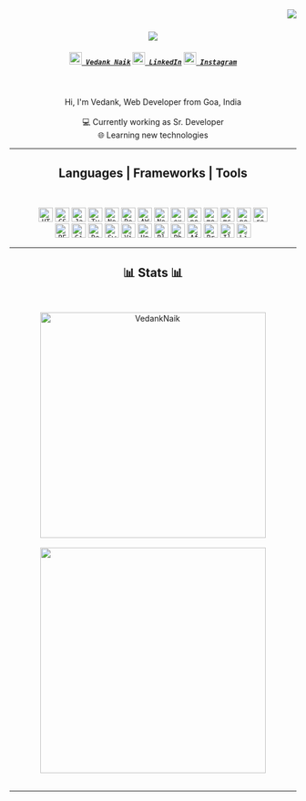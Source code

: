 <img align="right" src="https://visitor-badge.laobi.icu/badge?page_id=VedankNaik">

<h1 align="center">
  <a href="https://git.io/typing-svg">
    <img src="https://readme-typing-svg.herokuapp.com/?lines=Hello+There!;This+is+Vedank;&center=true&size=30">
  </a>
</h1>

<h5 align="center">
  <code><a href="https://vedank-naik.vercel.app/" title="Portfolio"><img width="22" src="https://img.icons8.com/stickers/100/000000/v.png"> Vedank Naik</a></code>  
  <code><a href="https://www.linkedin.com/in/vedank-naik-192881206/" title="LinkedIn Profile"><img width="22" src="https://img.icons8.com/color/48/000000/linkedin-circled--v5.png"> LinkedIn</a></code>
  <code><a href="https://www.instagram.com/vedank._/" title="Instagram Profile"><img width="22" src="https://img.icons8.com/color/48/000000/instagram-new--v2.png"> Instagram</a></code>
</h5>
<br>
<p align="center">
  Hi, I'm Vedank, Web Developer from Goa, India
  <br>
  <br>
  💻 Currently working as Sr. Developer
  <br>
  🌐 Learning new technologies 
</p>

<hr>
<h2 align="center"> Languages | Frameworks | Tools </h2>
<br>
<p align="center">
  <code><img title="HTML5" height="25" src="https://img.icons8.com/color/64/000000/html-5.png"></code>
  <code><img title="CSS3" height="25" src="https://img.icons8.com/color/48/000000/css3.png"></code>
  <code><img title="JavaScript" height="25" src="https://img.icons8.com/color/50/000000/javascript--v1.png"></code>
  <code><img title="TypeScript" height="25" src="https://img.icons8.com/color/48/typescript.png"></code>
  <code><img title="Next.JS" height="25" src="https://img.icons8.com/color/48/000000/nextjs.png"></code>
  <code><img title="ReactJS" height="25" src="https://img.icons8.com/color/48/000000/react-native.png"></code>
  <code><img title="AWS services" height="25" src="https://img.icons8.com/color/48/amazon-web-services.png"/></code>
  <code><img title="NodeJS" height="25"  src="https://img.icons8.com/color/48/000000/nodejs.png"/></code>
  <code><img title="ExpressJS" height="25"  src="https://img.icons8.com/ios/50/express-js.png" alt="express-js"/></code>
  <code><img title="NestJS" height="25" src="https://img.icons8.com/color/100/nestjs.png" alt="nestjs"/></code>
  <code><img title="MongoDB" height="25"  src="https://img.icons8.com/color/48/000000/mongodb.png" alt="mongodb"/></code>
  <code><img title="MS SQL Server" height="25" src="https://img.icons8.com/color/48/000000/microsoft-sql-server.png" alt="ms sql"></code>
  <code><img title="PostgreSQL" height="25" src="https://img.icons8.com/color/100/postgreesql.png" alt="postgreesql"></code>
  <code><img title="Redis" height="25" src="https://img.icons8.com/color/100/redis--v1.png" alt="redis"/></code>
  <br>
  <code><img title="REST API" height="25" src="https://img.icons8.com/external-xnimrodx-lineal-gradient-xnimrodx/64/000000/external-api-responsive-design-xnimrodx-lineal-gradient-xnimrodx.png"/></code>
  <code><img title="Git" height="25" src="https://img.icons8.com/color/48/000000/git.png"></code>
  <code><img title="Docker" height="25" src="https://img.icons8.com/fluency/48/docker.png"></code>
  <code><img title="Swagger" height="25" src="https://img.icons8.com/color/48/cloud-function.png"></code>
  <code><img title="Visual Studio Code" height="25" src="https://img.icons8.com/color/48/000000/visual-studio-code-2019.png"></code>
  <code><img title="Unity" height="25" src="https://img.icons8.com/color/50/000000/unity.png"></code>
  <code><img title="Blender 3D" height="25" src="https://img.icons8.com/color/48/000000/blender-3d.png"/></code>
  <code><img title="Photoshop" height="25" src="https://img.icons8.com/fluency/48/000000/adobe-photoshop.png"/></code>
  <code><img title="After Effects" height="25"  src="https://img.icons8.com/color/48/000000/adobe-after-effects--v1.png"/></code>
  <code><img title="Premiere Pro" height="25" src="https://img.icons8.com/color/48/000000/adobe-premiere-pro--v2.png"/></code>
  <code><img title="Illustrator" height="25" src="https://img.icons8.com/color/48/000000/adobe-illustrator--v1.png"/></code>
  <code><img title="Lightroom" height="25" src="https://img.icons8.com/color/48/000000/adobe-lightroom--v1.png"/></code>
</p>
<hr>

<h2 align="center">📊 Stats 📊</h2>
<br>
<p align=center>
  <div align=center>
      <img align="center" width=396 src="https://github-readme-streak-stats.herokuapp.com/?user=VedankNaik&theme=algolia&border=61dafb&hide_border=true&mode=weekly&hide_current_streak=true&hide_longest_streak=true" alt="VedankNaik"/>
      <br><br>
      <img align="center" width=396 src="https://github-readme-stats.vercel.app/api/top-langs/?username=VedankNaik&langs_count=8&layout=compact&theme=algolia&border_color=61dafb&hide_border=true"/>
    </div>
  </div>
  <br>
  <!-- <div align=center>
  <img src="https://github-readme-activity-graph.vercel.app/graph?username=VedankNaik&theme=react-dark&bg_color=20232a&hide_border=true" width="100%"/>
  </div> -->
</p>

<hr>
